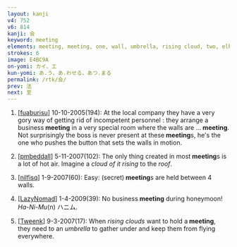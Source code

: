 ```yaml
---
layout: kanji
v4: 752
v6: 814
kanji: 会
keyword: meeting
elements: meeting, meeting, one, wall, umbrella, rising cloud, two, elbow, wall
strokes: 6
image: E4BC9A
on-yomi: カイ、エ
kun-yomi: あ.う、あ.わせる、あつ.まる
permalink: /rtk/会/
prev: 法
next: 至
---
```


1) [<a href="http://kanji.koohii.com/profile/fuaburisu">fuaburisu</a>] 10-10-2005(194): At the local company they have a very gory way of getting rid of incompetent personnel : they arrange a business<strong> meeting</strong> in a very special room where the walls are ...<strong> meeting</strong>. Not surprisingly the boss is never present at these<strong> meeting</strong>s, he&#039;s the one who pushes the button that sets the walls in motion.

2) [<a href="http://kanji.koohii.com/profile/pmbeddall">pmbeddall</a>] 5-11-2007(102): The only thing created in most<strong> meeting</strong>s is a lot of hot air. Imagine a <em>cloud of it rising</em> to the <em>roof</em>.

3) [<a href="http://kanji.koohii.com/profile/nilfisq">nilfisq</a>] 1-9-2007(60): Easy: (secret)<strong> meeting</strong>s are held between 4 walls.

4) [<a href="http://kanji.koohii.com/profile/LazyNomad">LazyNomad</a>] 1-4-2009(39): No business<strong> meeting</strong> during honeymoon! <em>Ha-Ni-Mu</em>(n) ハニム.

5) [<a href="http://kanji.koohii.com/profile/Tweenk">Tweenk</a>] 9-3-2007(17): When <em>rising clouds</em> want to hold a<strong> meeting</strong>, they need to an <em>umbrella</em> to gather under and keep them from flying everywhere.

